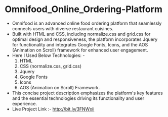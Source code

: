 # Omnifood_Online_Ordering-Platform

- Omnifood is an advanced online food ordering platform that seamlessly connects users with diverse restaurant cuisines.
- Built with HTML and CSS, including normalize.css and grid.css for optimal design and responsiveness, the platform incorporates Jquery for functionality and integrates Google Fonts, Icons, and the AOS (Animation on Scroll) framework for enhanced user engagement.
- Here I Used Below Technologies: -
  1) HTML
  2) CSS (normalize.css, grid.css)
  3) Jquery
  4) Google Fonts
  5) Icons 
  6) AOS (Animation on Scroll) Framework.
- This concise project description emphasizes the platform's key features and the essential technologies driving its functionality and user experience.
- Live Project Link :- http://bit.ly/3FNWxii
